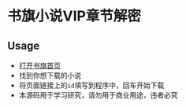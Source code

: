 # 书旗小说VIP章节解密

## Usage
* [打开书旗首页](http://t.shuqi.com)
* 找到你想下载的小说
* 将页面链接上的`id`填写到程序中，回车开始下载
* 本源码用于学习研究，请勿用于商业用途，违者必究
